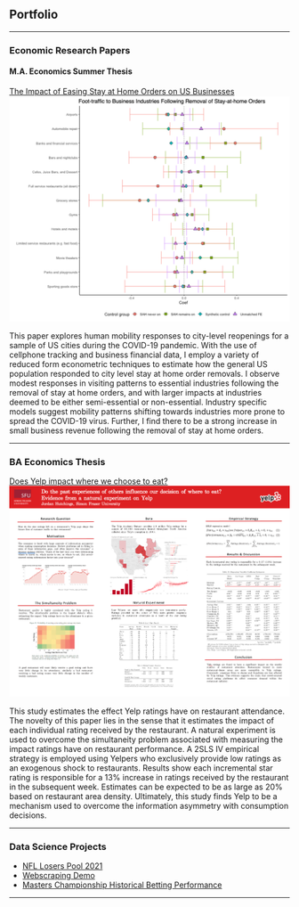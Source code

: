 ## Portfolio

---

### Economic Research Papers

#### M.A. Economics Summer Thesis

[The Impact of Easing Stay at Home Orders on US Businesses](/pdf/sah-removal-covid.pdf)
<img src="images/sah-coef.png?raw=true"/>

This paper explores human mobility responses to city-level reopenings for a sample of US cities during the COVID-19 pandemic. With the use of cellphone tracking and business financial data, I employ a variety of reduced form econometric techniques to estimate how the general US population responded to city level stay at home order removals. I observe modest responses in visiting patterns to essential industries following the removal of stay at home orders, and with larger impacts at industries deemed to be either semi-essential or non-essential. Industry specific models suggest mobility patterns shifting towards industries more prone to spread the COVID-19 virus. Further, I find there to be a strong increase in small business revenue following the removal of stay at home orders.

---

### BA Economics Thesis

[Does Yelp impact where we choose to eat?](/pdf/SFU-Yelp-thesis.pdf)
<img src="images/YelpPoster.png?raw=true"/>

This study estimates the effect Yelp ratings have on restaurant attendance. The novelty of this paper lies in the sense that it estimates the impact of each individual rating received by the restaurant. A natural experiment is used to overcome the simultaneity problem associated with measuring the impact ratings have on restaurant performance. A 2SLS IV empirical strategy is employed using Yelpers who exclusively provide low ratings as an exogenous shock to restaurants. Results show each incremental star rating is responsible for a 13% increase in ratings received by the restaurant in the subsequent week. Estimates can be expected to be as large as 20% based on restaurant area density. Ultimately, this study finds Yelp to be a mechanism used to overcome the information asymmetry with consumption decisions.

---
<!-- [Project 3 Title](http://example.com/)
<img src="images/YelpPoster.png?raw=true"/> -->

<!-- --- -->

### Data Science Projects

- [NFL Losers Pool 2021](http://example.com/)
- [Webscraping Demo](http://example.com/)
- [Masters Championship Historical Betting Performance](https://github.com/jjhutchi/golf-major-hist-ev/blob/main/analysis.md)

<!-- - [Project 3 Title](http://example.com/)
- [Project 4 Title](http://example.com/)
- [Project 5 Title](http://example.com/) -->

---
